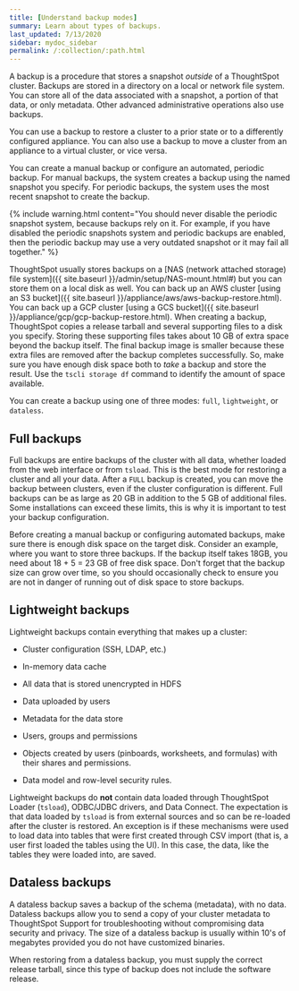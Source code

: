 ```yaml
---
title: [Understand backup modes]
summary: Learn about types of backups.
last_updated: 7/13/2020
sidebar: mydoc_sidebar
permalink: /:collection/:path.html
---
```


A backup is a procedure that stores a snapshot *outside* of a ThoughtSpot cluster. Backups are stored in a directory on a local or network file system. You can store all of the data associated with a snapshot, a portion of that data, or only metadata. Other advanced administrative operations also use backups.

You can use a backup to restore a cluster to a prior state or to a differently configured appliance. You can also use a backup to move a cluster from an appliance to a virtual cluster, or vice versa.

You can create a manual backup or configure an automated, periodic backup. For manual backups, the system creates a backup using the named snapshot you specify. For periodic backups, the system uses the most recent snapshot to create the backup.

{% include warning.html content="You should never disable the periodic snapshot system, because backups rely on it. For example, if you have disabled the periodic snapshots system and periodic backups are enabled, then the periodic backup may use a very outdated snapshot or it may fail all together." %}

ThoughtSpot usually stores backups on a [NAS (network attached storage) file system]({{ site.baseurl }}/admin/setup/NAS-mount.html#) but you can store them on a local disk as well. You can back up an AWS cluster [using an S3 bucket]({{ site.baseurl }}/appliance/aws/aws-backup-restore.html). You can back up a GCP cluster [using a GCS bucket]({{ site.baseurl }}/appliance/gcp/gcp-backup-restore.html). When creating a backup, ThoughtSpot copies a release tarball and several supporting files to a disk you specify. Storing these supporting files takes about 10 GB of extra space beyond the backup itself. The final backup image is smaller because these extra files are removed after the backup completes successfully. So, make sure you have enough disk space both to _take_ a backup and store the result. Use the `tscli storage df` command to identify the amount of space available.

You can create a backup using one of three modes: `full`, `lightweight`, or `dataless`.

## Full backups

Full backups are entire backups of the cluster with all data, whether loaded
from the web interface or from `tsload`. This is the best mode for restoring a
cluster and all your data. After a `FULL` backup is created, you can move the backup
between clusters, even if the cluster configuration is different. Full backups
can be as large as 20 GB in addition to the 5 GB of additional files. Some
installations can exceed these limits, this is why it is important to test your
backup configuration.

Before creating a manual backup or configuring automated backups, make sure
there is enough disk space on the target disk. Consider an example, where you
want to store three backups. If the backup itself takes 18GB, you need about 18 +
5 = 23 GB of free disk space. Don't forget that the backup size can grow over
time, so you should occasionally check to ensure you are not in danger of
running out of disk space to store backups.


## Lightweight backups

Lightweight backups contain everything that makes up a cluster:

-   Cluster configuration (SSH, LDAP, etc.)

-   In-memory data cache

-   All data that is stored unencrypted in HDFS

-   Data uploaded by users

-   Metadata for the data store

-   Users, groups and permissions

-   Objects created by users (pinboards, worksheets, and formulas) with their shares and permissions.

-   Data model and row-level security rules.


Lightweight backups do **not** contain data loaded through ThoughtSpot Loader (`tsload`), ODBC/JDBC drivers, and Data
Connect. The expectation is that data loaded by `tsload` is from
external sources and so can be re-loaded after the cluster is restored. An
exception is if these mechanisms were used to load data into tables that were
first created through CSV import (that is, a user first loaded the tables using
the UI). In this case, the data, like the tables they were loaded into, are
saved.

## Dataless backups

A dataless backup saves a backup of the schema (metadata), with no data.
Dataless backups allow you to send a copy of your cluster metadata to
ThoughtSpot Support for troubleshooting without compromising data security and
privacy. The size of a dataless backup is usually within 10's of megabytes
provided you do not have customized binaries.

When restoring from a dataless backup, you must supply the correct release
tarball, since this type of backup does not include the software release.
